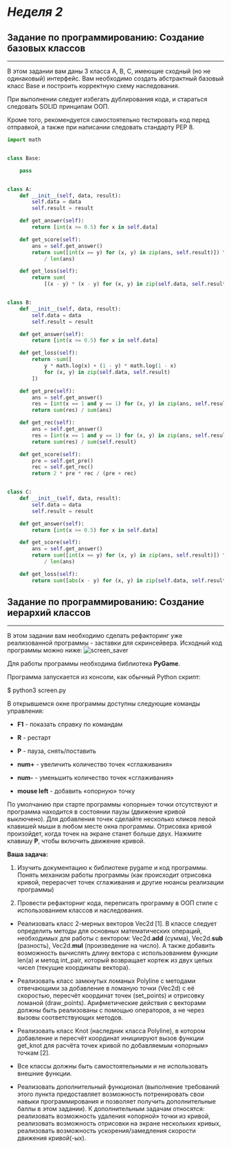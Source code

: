 # ***Неделя 2***
## Задание по программированию: Создание базовых классов
___
В этом задании вам даны 3 класса A, B, C, имеющие сходный (но не одинаковый) интерфейс. Вам необходимо создать абстрактный базовый класс Base и построить корректную схему наследования.

При выполнении следует избегать дублирования кода, и стараться следовать SOLID принципам ООП.

Кроме того, рекомендуется самостоятельно тестировать код перед отправкой, а также при написании следовать стандарту PEP 8.
```python
import math


class Base:

    pass


class A:
    def __init__(self, data, result):
        self.data = data
        self.result = result

    def get_answer(self):
        return [int(x >= 0.5) for x in self.data]

    def get_score(self):
        ans = self.get_answer()
        return sum([int(x == y) for (x, y) in zip(ans, self.result)]) \
            / len(ans)

    def get_loss(self):
        return sum(
            [(x - y) * (x - y) for (x, y) in zip(self.data, self.result)])


class B:
    def __init__(self, data, result):
        self.data = data
        self.result = result

    def get_answer(self):
        return [int(x >= 0.5) for x in self.data]

    def get_loss(self):
        return -sum([
            y * math.log(x) + (1 - y) * math.log(1 - x)
            for (x, y) in zip(self.data, self.result)
        ])

    def get_pre(self):
        ans = self.get_answer()
        res = [int(x == 1 and y == 1) for (x, y) in zip(ans, self.result)]
        return sum(res) / sum(ans)

    def get_rec(self):
        ans = self.get_answer()
        res = [int(x == 1 and y == 1) for (x, y) in zip(ans, self.result)]
        return sum(res) / sum(self.result)

    def get_score(self):
        pre = self.get_pre()
        rec = self.get_rec()
        return 2 * pre * rec / (pre + rec)


class C:
    def __init__(self, data, result):
        self.data = data
        self.result = result

    def get_answer(self):
        return [int(x >= 0.5) for x in self.data]

    def get_score(self):
        ans = self.get_answer()
        return sum([int(x == y) for (x, y) in zip(ans, self.result)]) \
            / len(ans)

    def get_loss(self):
        return sum([abs(x - y) for (x, y) in zip(self.data, self.result)])
```

## Задание по программированию: Создание иерархий классов
___
В этом задании вам необходимо сделать рефакторинг уже реализованной программы - заставки для скринсейвера. Исходный код программы можно ниже:
![screen_saver](https://github.com/DanilKhardi/Python-Specialization-by-Coursera/blob/main/OOP%20and%20design%20patterns%20in%20Python/2_week/screen_saver.gif)

Для работы программы необходима библиотека **PyGame**.

Программа запускается из консоли, как обычный Python скрипт:

$ python3 screen.py

В открывшемся окне программы доступны следующие команды управления:
- **F1** - показать справку по командам

- **R**  - рестарт

- **P**  - пауза, снять/поставить

- **num+**  - увеличить количество точек «сглаживания»

- **num-**  - уменьшить количество точек «сглаживания»

- **mouse left**  - добавить «опорную» точку
  
По умолчанию при старте программы «опорные» точки отсутствуют и программа находится в состоянии паузы (движение кривой выключено). Для добавления точек сделайте несколько кликов левой клавишей мыши в любом месте окна программы. Отрисовка кривой произойдет, когда точек на экране станет больше двух. Нажмите клавишу **P**, чтобы включить движение кривой.

**Ваша задача:**
1. Изучить документацию к библиотеке pygame и код программы. Понять механизм работы программы (как происходит отрисовка кривой, перерасчет точек сглаживания и другие нюансы реализации программы)

2. Провести рефакторниг кода, переписать программу в ООП стиле с использованием классов и наследования.

- Реализовать класс 2-мерных векторов Vec2d [1]. В классе следует определить методы для основных математических операций, необходимых для работы с вектором: Vec2d.__add__ (сумма), Vec2d.__sub__ (разность), Vec2d.__mul__ (произведение на число). А также добавить возможность вычислять длину вектора с использованием функции len(a) и метод int_pair, который возвращает кортеж из двух целых чисел (текущие координаты вектора).

- Реализовать класс замкнутых ломаных Polyline с методами отвечающими за добавление в ломаную точки (Vec2d) c её скоростью, пересчёт координат точек (set_points) и отрисовку ломаной (draw_points). Арифметические действия с векторами должны быть реализованы с помощью операторов, а не через вызовы соответствующих методов.

- Реализовать класс Knot (наследник класса Polyline), в котором добавление и пересчёт координат инициируют вызов функции get_knot для расчёта точек кривой по добавляемым «опорным» точкам [2].

- Все классы должны быть самостоятельными и не использовать внешние функции.

- Реализовать дополнительный функционал (выполнение требований этого пункта предоставляет возможность потренировать свои навыки программирования и позволяет получить дополнительные баллы в этом задании). К дополнительным задачам относятся: реализовать возможность удаления «опорной» точки из кривой, реализовать возможность отрисовки на экране нескольких кривых, реализовать возможность ускорения/замедления скорости движения кривой(-ых).